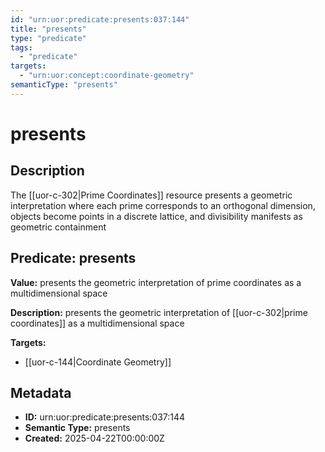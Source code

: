 ```yaml
---
id: "urn:uor:predicate:presents:037:144"
title: "presents"
type: "predicate"
tags:
  - "predicate"
targets:
  - "urn:uor:concept:coordinate-geometry"
semanticType: "presents"
---
```


# presents

## Description

The [[uor-c-302|Prime Coordinates]] resource presents a geometric interpretation where each prime corresponds to an orthogonal dimension, objects become points in a discrete lattice, and divisibility manifests as geometric containment

## Predicate: presents

**Value:** presents the geometric interpretation of prime coordinates as a multidimensional space

**Description:** presents the geometric interpretation of [[uor-c-302|prime coordinates]] as a multidimensional space

**Targets:**

- [[uor-c-144|Coordinate Geometry]]

## Metadata

- **ID:** urn:uor:predicate:presents:037:144
- **Semantic Type:** presents
- **Created:** 2025-04-22T00:00:00Z
